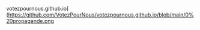 votezpournous.github.io](https://github.com/VotezPourNous/votezpournous.github.io/blob/main/0%20propagande.png
